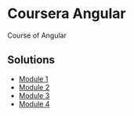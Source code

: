 # Coursera Angular
Course of Angular

## Solutions

* [Module 1](module1-solution/index.html)
* [Module 2](module2-solution/index.html)
* [Module 3](module3-solution/index.html)
* [Module 4](module4-solution/index.html)